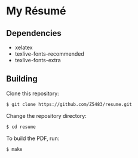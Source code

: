 # My Résumé

## Dependencies

- xelatex
- texlive-fonts-recommended
- texlive-fonts-extra

## Building

Clone this repository:

``` sh
$ git clone https://github.com/Z5483/resume.git
```

Change the repository directory:

``` sh
$ cd resume
```

To build the PDF, run:

``` sh
$ make
```
